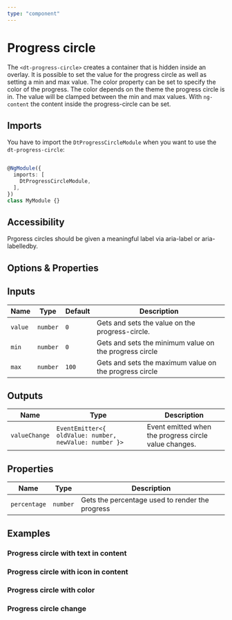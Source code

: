 ```yaml
---
type: "component"
---
```


# Progress circle

The `<dt-progress-circle>` creates a container that is hidden inside an overlay.
It is possible to set the value for the progress circle as well as setting a min and max value.
The color property can be set to specify the color of the progress. The color depends on the theme the progress circle is in.
The value will be clamped between the min and max values.
With `ng-content` the content inside the progress-circle can be set.

<docs-source-example example="ProgressCircleDefaultExample"></docs-source-example>

## Imports

You have to import the `DtProgressCircleModule` when you want to use the `dt-progress-circle`:

```typescript

@NgModule({
  imports: [
    DtProgressCircleModule,
  ],
})
class MyModule {}

```

## Accessibility

Prgoress circles should be given a meaningful label via aria-label or aria-labelledby.

## Options & Properties

## Inputs

| Name | Type | Default | Description |
| --- | --- | --- | --- |
| `value` | `number` | `0` | Gets and sets the value on the progress-circle. |
| `min` | `number` | `0` | Gets and sets the minimum value on the progress circle |
| `max` | `number` | `100` | Gets and sets the maximum value on the progress circle |

## Outputs

| Name | Type | Description |
| --- | --- | --- |
| `valueChange` | `EventEmitter<{ oldValue: number, newValue: number }>` | Event emitted when the progress circle value changes. |

## Properties

| Name | Type | Description |
| --- | --- | --- |
| `percentage` | `number` | Gets the percentage used to render the progress |

## Examples

### Progress circle with text in content

<docs-source-example example="ProgressCircleWithTextExample"></docs-source-example>

### Progress circle with icon in content

<docs-source-example example="ProgressCircleWithIconExample"></docs-source-example>

### Progress circle with color

<docs-source-example example="ProgressCircleWithColorExample"></docs-source-example>

### Progress circle change

<docs-source-example example="ProgressCircleChangeExample"></docs-source-example>
